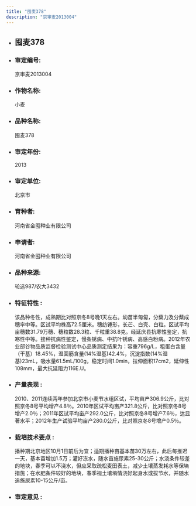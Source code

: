 ```yaml
---
title: "囤麦378"
description: "京审麦2013004"
---
```

* ## 囤麦378
* ###  审定编号:  
   京审麦2013004

*  ### 作物名称:  
   小麦

*   ###  品种名称: 
    囤麦378

*   ### 审定年份: 
    2013

*   ### 审定单位:  
    北京市

*   ### 育种者:  
    河南省金囤种业有限公司

*   ### 申请者:  
    河南省金囤种业有限公司

*   ### 品种来源:  
    轮选987/农大3432

*   ### 特征特性 : 
    该品种冬性，成熟期比对照京冬8号晚1天左右。幼苗半匍匐，分蘖力及分蘖成穗率中等。区试平均株高72.5厘米。穗纺锤形，长芒、白壳、白粒。区试平均亩穗数31.79万穗、穗粒数28.3粒、千粒重38.8克。经延庆县抗寒性鉴定，抗寒性中等。接种抗病性鉴定，慢条锈病、中抗叶锈病、高感白粉病。2012年农业部谷物品质监督检验测试中心品质测定结果为：容重796g/L，粗蛋白含量（干基）18.45%，湿面筋含量(14%湿基)42.4%，沉淀指数(14%湿基)23mL，吸水量61.5mL/100g，稳定时间1.0min，拉伸面积17cm2，延伸性108mm，最大抗延阻力116E.U。

*   ### 产量表现 : 
    2010、2011连续两年参加北京市小麦节水组区试，平均亩产306.9公斤，比对照京冬8号平均增产4.8％。2010年区试平均亩产321.8公斤，比对照京冬8号增产2.0％；2011年区试平均亩产292.0公斤，比对照京冬8号增产7.6％，达显著水平；2012年生产试验平均亩产280.0公斤，比对照京冬8号增产0.5％。

*   ### 栽培技术要点 : 
    播种期北京地区10月1日前后为宜；适期播种亩基本苗30万左右，此后每推迟一天，基本苗增加1.5万；灌好冻水，随水亩施尿素25-30公斤；水浇条件较差的地块，春季可以不浇水，但应采取疏松麦田表土，减少土壤蒸发耗水等保墒措施；在水肥条件较好的地块，春季视土壤墒情浇好起身水或拔节水，并随水追施尿素10-15公斤/亩。

*   ### 审定意见 : 
    
